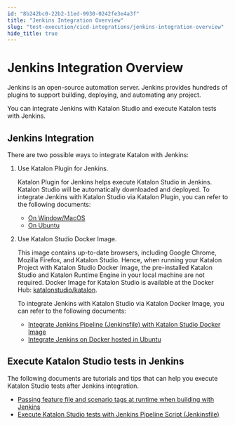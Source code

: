 ```yaml
---
id: "8b242bc0-22b2-11ed-9930-0242fe3e4a3f"
title: "Jenkins Integration Overview"
slug: "test-execution/cicd-integrations/jenkins-integration-overview"
hide_title: true
---
```

    

# <a id="id" class="anchor_top_offset"/><a id="ariaid-title1" class="anchor_top_offset"/>Jenkins Integration Overview

    
      
<p xmlns="http://www.w3.org/1999/xhtml" className="p">Jenkins is an open-source automation server. Jenkins provides   hundreds of plugins to support building, deploying, and automating   any project.</p> 
      
<p xmlns="http://www.w3.org/1999/xhtml" className="p">You can integrate Jenkins with Katalon Studio and execute   Katalon tests with Jenkins.</p> 
    
  
    

## <a id="id_1" class="anchor_top_offset"/>Jenkins Integration

    
      
<p xmlns="http://www.w3.org/1999/xhtml" className="p">There are two possible ways to integrate Katalon with   Jenkins:</p> 
      
<ol xmlns="http://www.w3.org/1999/xhtml" className="ol">   <li className="li">     <p className="p">Use Katalon Plugin for Jenkins.</p>     <p className="p">Katalon Plugin for Jenkins helps execute Katalon Studio in       Jenkins. Katalon Studio will be automatically downloaded and       deployed. To integrate Jenkins with Katalon Studio via Katalon       Plugin, you can refer to the following documents:</p>     <ul className="ul">       <li className="li">         <a className="xref" href="/docs/test-execution/cicd-integrations/use-katalon-plugins-for-jenkins-integration/use-katalon-plugins-for-jenkins-integration-on-windowsmacos">On           Window/MacOS</a>       </li>       <li className="li">         <a className="xref" href="/docs/test-execution/cicd-integrations/use-katalon-plugins-for-jenkins-integration/use-katalon-plugins-for-jenkins-integration-on-ubuntu">On           Ubuntu</a>       </li>     </ul>   </li>   <li className="li">     <p className="p">Use Katalon Studio Docker Image.</p>     <p className="p">This image contains up-to-date browsers, including Google       Chrome, Mozilla Firefox, and Katalon Studio. Hence, when running       your Katalon Project with Katalon Studio Docker Image, the       pre-installed Katalon Studio and Katalon Runtime Engine in your       local machine are not required. Docker Image for Katalon Studio is       available at the Docker Hub: <a className="xref j-external-link" href="https://hub.docker.com/r/katalonstudio/katalon/" target="_blank">katalonstudio/katalon</a>.</p>     <p className="p">To integrate Jenkins with Katalon Studio via Katalon Docker       Image, you can refer to the following documents:</p>     <ul className="ul">       <li className="li">         <a className="xref" href="/docs/test-execution/cicd-integrations/use-katalon-docker-image-for-jenkins-integration/integrate-jenkins-pipeline-jenkinsfile-with-katalon-studio-docker-image">Integrate           Jenkins Pipeline (Jenkinsfile) with Katalon Studio Docker           Image</a>       </li>       <li className="li">         <a className="xref" href="/docs/test-execution/cicd-integrations/use-katalon-docker-image-for-jenkins-integration/integrate-jenkins-on-docker-hosted-in-ubuntu#id_1">Integrate           Jenkins on Docker hosted in Ubuntu</a>       </li>     </ul>   </li> </ol> 
    
  
    

## <a id="id_2" class="anchor_top_offset"/>Execute Katalon Studio tests in Jenkins

    
      
<p xmlns="http://www.w3.org/1999/xhtml" className="p">The following documents are tutorials and tips that can help you   execute Katalon Studio tests after Jenkins integration.</p> 
      
<ul xmlns="http://www.w3.org/1999/xhtml" className="ul">   <li className="li">     <a className="xref" href="/docs/test-execution/cicd-integrations/passing-scenario-tags-at-runtime-when-building-with-jenkins#id_1">Passing       feature file and scenario tags at runtime when building with       Jenkins</a>   </li>   <li className="li">     <a className="xref" href="/docs/test-execution/cicd-integrations/execute-katalon-studio-tests-with-jenkins-pipeline-script-jenkinsfile">Execute       Katalon Studio tests with Jenkins Pipeline Script       (Jenkinsfile)</a>   </li> </ul> 
    
  
